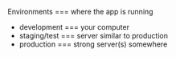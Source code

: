 

Environments === where the app is running
- development === your computer
- staging/test === server similar to production
- production === strong server(s) somewhere




